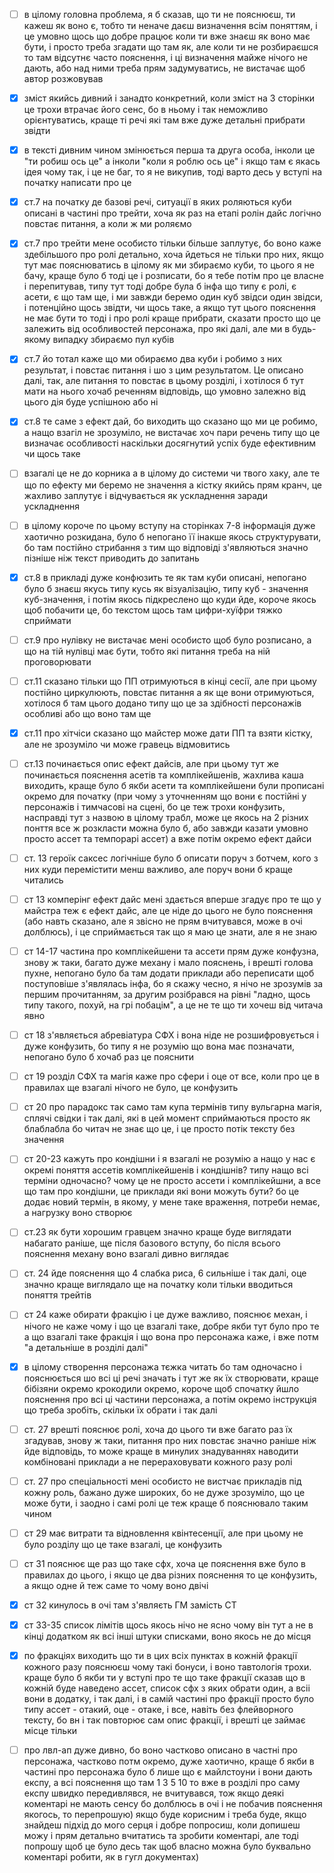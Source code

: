 - [ ] в цілому головна проблема, я б сказав, що ти не пояснюєш, ти кажеш як воно є, тобто ти неначе даєш визначення всім поняттям, і це умовно щось що добре працює коли ти вже знаєш як воно має бути, і просто треба згадати що там як, але коли ти не розбираєшся то там відсутнє часто пояснення, і ці визначення майже нічого не дають, або над ними треба прям задумуватись, не вистачає щоб автор розжовував

- [x] зміст якийсь дивний і занадто конкретний, коли зміст на 3 сторінки це трохи втрачає його сенс, бо в ньому і так неможливо орієнтуватись, краще ті речі які там вже дуже детальні прибрати звідти

- [x] в тексті дивним чином змінюється перша та друга особа, інколи це "ти робиш ось це" а інколи "коли я роблю ось це" і якщо там є якась ідея чому так, і це не баг, то я не викупив, тоді варто десь у вступі на початку написати про це

- [x] ст.7 на початку де базові речі, ситуації в яких роляються куби описані в частині про трейти, хоча як раз на етапі ролін дайс логічно повстає питання, а коли ж ми роляємо

- [x] ст.7 про трейти мене особисто тільки більше заплутує, бо воно каже здебільшого про ролі детально, хоча йдеться не тільки про них, якщо тут має пояснюватись в цілому як ми збираємо куби, то цього я не бачу, краще було б тоді це і розписати, бо я тебе потім про це власне і перепитував, типу тут тоді добре була б інфа що типу є ролі, є асети, є що там ще, і ми завжди беремо один куб звідси один звідси, і потенційно щось звідти, чи щось таке, а якщо тут цього пояснення не має бути то тоді і про ролі краще прибрати, сказати просто що це залежить від особливостей персонажа, про які далі, але ми в будь-якому випадку збираємо пул кубів

- [x] ст.7 йо тотал каже що ми обираємо два куби і робимо з них результат, і повстає питання і шо з цим результатом. Це описано далі, так, але питання то повстає в цьому розділі, і хотілося б тут мати на нього хочаб реченням відповідь, що умовно залежно від цього дія буде успішною або ні

- [x] ст.8 те саме з ефект дай, бо виходить що сказано що ми це робимо, а нащо взагіл не зрозуміло, не вистачає хоч пари речень типу що це визначає особливості наскільки досягнутий успіх буде ефективним чи щось таке

- [ ] взагалі це не до корника а в цілому до системи чи твого хаку, але те що по ефекту ми беремо не значення а кістку якийсь прям кранч, це жахливо заплутує і відчувається як ускладнення заради ускладнення

- [ ] в цілому короче по цьому вступу на сторінках 7-8 інформація дуже хаотично розкидана, було б непогано її інакше якось структурувати, бо там постійно стрибання з тим що відповіді з'являються значно пізніше ніж текст приводить до запитань

- [x] ст.8 в прикладі дуже конфюзить те як там куби описані, непогано було б знаєш якусь типу кусь як візуалізацію, типу куб - значення куб-значення, і потім якось підкреслено що куди йде, короче якось щоб побачити це, бо текстом щось там цифри-хуїфри тяжко сприймати

- [ ] ст.9 про нулівку не вистачає мені особисто щоб було розписано, а що на тій нулівці має бути, тобто які питання треба на ній проговорювати

- [ ] ст.11 сказано тільки що ПП отримуються в кінці сесії, але при цьому постійно циркулюють, повстає питання а як ще вони отримуються, хотілося б там цього додано типу що це за здібності персонажів особливі або що воно там ще

- [x] ст.11 про хітчіси сказано що майстер може дати ПП та взяти кістку, але не зрозуміло чи може гравець відмовитись

- [ ] ст.13 починається опис ефект дайсів, але при цьому тут же починається пояснення асетів та комплікейшенів, жахлива каша виходить, краще було б якби асети та комплікейшени були прописані окремо для початку (при чому з уточненням що вони є постійні у персонажів і тимчасові на сцені, бо це теж трохи конфузить, насправді тут з назвою в цілому трабл, може це якось на 2 різних понття все ж розкласти можна було б, або завжди казати умовно просто ассет та темпорарі ассет) а вже потім окремо ефект дайси

- [ ] ст. 13 героїк саксес логічніше було б описати поруч з ботчем, кого з них куди перемістити менш важливо, але поруч вони б краще читались

- [ ] ст 13 комперінг ефект дайс мені здається вперше згадує про те що у майстра теж є ефект дайс, але це ніде до цього не було пояснення (або навть сказано, але я звісно не прям вчитувався, може в очі долблюсь), і це сприймається так що я маю це знати, але я не знаю

- [ ] ст 14-17 частина про комплікейшени та ассети прям дуже конфузна, знову ж таки, багато дуже механу і мало пояснень, і врешті голова пухне, непогано було ба там додати приклади або переписати щоб поступовіше з'являлась інфа, бо я скажу чесно, я нічо не зрозумів за першим прочитанням, за другим розібрався на рівні "ладно, щось типу такого, похуй, на грі побацім", а це не те що ти хочеш від читача явно

- [ ] ст 18 з'являється абревіатура СФХ і вона ніде не розшифровується і дуже конфузить, бо типу я не розумію що вона має позначати, непогано було б хочаб раз це пояснити

- [ ] ст 19 розділ СФХ та магія каже про сфери і оце от все, коли про це в правилах ще взагалі нічого не було, це конфузить

- [ ] ст 20 про парадокс так само там купа термінів типу вульгарна магія, сплячі свідки і так далі, які в цей момент сприймаються просто як блаблабла бо читач не знає що це, і це просто потік тексту без значення

- [ ] ст 20-23 кажуть про кондішни і я взагалі не розумію а нащо у нас є окремі поняття ассетів комплікейшенів і кондішнів? типу нащо всі терміни одночасно? чому це не просто ассети і комплікейшни, а все що там про кондішни, це приклади які вони можуть бути? бо це додає новий термін, в якому, у мене таке враження, потреби немає, а нагрузку воно створює

- [ ] ст.23 як бути хорошим гравцем значно краще буде виглядати набагато раніше, ще після базового вступу, бо після всього пояснення механу воно взагалі дивно виглядає

- [ ] ст. 24 йде пояснення що 4 слабка риса, 6 сильніше і так далі, оце значно краще виглядало ще на початку коли тільки вводиться поняття трейтів

- [ ] ст 24 каже обирати фракцію і це дуже важливо, пояснює механ, і нічого не каже чому і що це взагалі таке, добре якби тут було про те а що взагалі таке фракція і що вона про персонажа каже, і вже потм "а детальніше в розділі далі"

- [x] в цілому створення персонажа тєжка читать бо там одночасно і пояснюється шо всі ці речі значать і тут же як їх створювати, краще бібізяни окремо крокодили окремо, короче щоб спочатку йшло пояснення про всі ці частини персонажа, а потім окремо інструкція що треба зробіть, скільки їх обрати і так далі

- [ ] ст. 27 врешті пояснює ролі, хоча до цього ти вже багато раз їх згадував, знову ж таки, питання про них повстає значно раніше ніж йде відповідь, то може краще в минулих знадуваннях наводити комбіновані приклади а не перераховувати кожного разу ролі

- [ ] ст. 27 про спеціальності мені особисто не вистчає прикладів під кожну роль, бажано дуже широких, бо не дуже зрозуміло, що це може бути, і заодно і самі ролі це теж краще б пояснювало таким чином

- [ ] ст 29 має витрати та відновлення квінтесенції, але при цьому не було розділу що це таке взагалі, це конфузить

- [ ] ст 31 пояснює ще раз що таке сфх, хоча це пояснення вже було в правилах до цього, і якщо це два різних пояснення то це конфузить, а якщо одне й теж саме то чому воно двічі

- [x] ст 32 кинулось в очі там з'являєть ГМ замість СТ

- [x] ст 33-35 список лімітів щось якось нічо не ясно чому він тут а не в кінці додатком як всі інші штуки списками, воно якось не до місця

- [x] по фракціях виходить що ти в цих всіх пунктах в кожній фракції кожного разу пояснюєш чому такі бонуси, і воно тавтологія трохи. краще було б якби ти у вступі про те що таке фракції сказав що в кожній буде наведено ассет, список сфх з яких обрати один, а всіі вони в додатку, і так далі, і в самій частині про фракції просто було типу ассет - отакий, оце - отаке, і все, навіть без флейворного тексту, бо вн і так повторює сам опис фракції, і врешті це займає місце тільки

- [ ] про лвл-ап дуже дивно, бо воно частково описано в частні про персонажа, частково потм окремо, дуже хаотично, краще б якби в частині про персонажа було б лише що є майлстоуни і вони дають експу, а всі пояснення що там 1 3 5 10 то вже в розділі про саму експу
швидко передивлявся, не вчитувався, тож якщо деякі коментарі не мають сенсу бо долблюсь в очі і не побачив пояснення якогось, то перепрошую)
якщо буде корисним і треба буде, якщо знайдеш підхід до мого серця і добре попросиш, коли допишеш можу і прям детально вчитатись та зробити коментарі, але тоді попрошу щоб це було десь так щоб власно можна було буквально коментарі робити, як в гугл документах)
